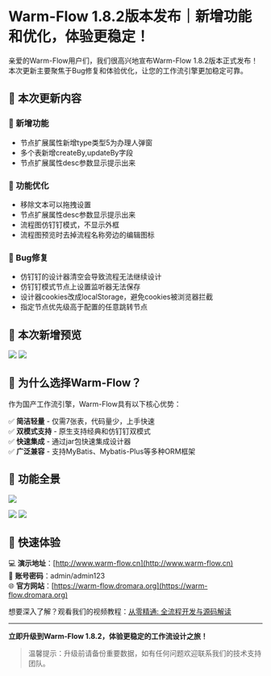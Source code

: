 # Warm-Flow 1.8.2版本发布｜新增功能和优化，体验更稳定！

亲爱的Warm-Flow用户们，我们很高兴地宣布Warm-Flow 1.8.2版本正式发布！本次更新主要聚焦于Bug修复和体验优化，让您的工作流引擎更加稳定可靠。

## 🔧 本次更新内容

### 🚀 新增功能
- 节点扩展属性新增type类型5为办理人弹窗
- 多个表新增createBy,updateBy字段
- 节点扩展属性desc参数显示提示出来

### 🎨 功能优化
- 移除文本可以拖拽设置
- 节点扩展属性desc参数显示提示出来
- 流程图仿钉钉模式，不显示外框
- 流程图预览时去掉流程名称旁边的编辑图标

### 🐛 Bug修复
- 仿钉钉的设计器清空会导致流程无法继续设计
- 仿钉钉模式节点上设置监听器无法保存
- 设计器cookies改成localStorage，避免cookies被浏览器拦截
- 指定节点优先级高于配置的任意跳转节点

## 🎯 本次新增预览

![](https://foruda.gitee.com/images/1758011757632800525/a0a44c62_2218307.png)
![](https://foruda.gitee.com/images/1758011933355241890/df199879_2218307.png)


## 🌟 为什么选择Warm-Flow？

作为国产工作流引擎，Warm-Flow具有以下核心优势：

✅ **简洁轻量** - 仅需7张表，代码量少，上手快速<br>
✅ **双模式支持** - 原生支持经典和仿钉钉双模式<br>
✅ **快速集成** - 通过jar包快速集成设计器<br>
✅ **广泛兼容** - 支持MyBatis、Mybatis-Plus等多种ORM框架

## 🎯 功能全景

![](https://foruda.gitee.com/images/1749458482882123468/1ce24e01_2218307.png)

![](https://foruda.gitee.com/images/1754530281717340950/b531c256_2218307.png)
![](https://foruda.gitee.com/images/1754530582498275502/be3acb55_2218307.png)

## 🚀 快速体验

💻 **演示地址**：[http://www.warm-flow.cn](http://www.warm-flow.cn)<br>
👤 **账号密码**：admin/admin123<br>
🌐 **官方网站**：[https://warm-flow.dromara.org](https://warm-flow.dromara.org)

想要深入了解？观看我们的视频教程：[从零精通: 全流程开发与源码解读](https://www.bilibili.com/video/BV1AWRGYEEVr/)

---

**立即升级到Warm-Flow 1.8.2，体验更稳定的工作流设计之旅！**

> 温馨提示：升级前请备份重要数据，如有任何问题欢迎联系我们的技术支持团队。


